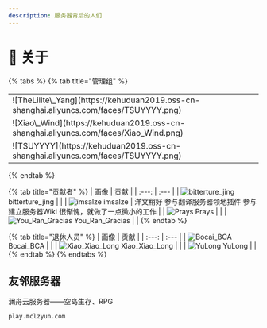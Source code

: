 ```yaml
---
description: 服务器背后的人们
---
```


# 🧻 关于

{% tabs %}
{% tab title="管理组" %}

<table>
	  <tr>
<td>![TheLillte\_Yang](https://kehuduan2019.oss-cn-shanghai.aliyuncs.com/faces/TSUYYYY.png)</td>
	  </tr>
	  <tr>
<td>![Xiao\_Wind](https://kehuduan2019.oss-cn-shanghai.aliyuncs.com/faces/Xiao_Wind.png)</td>
	  </tr>
	  <tr>
<td>![TSUYYYY](https://kehuduan2019.oss-cn-shanghai.aliyuncs.com/faces/TSUYYYY.png)</td>
	</tr>
</table>
{% endtab %}

{% tab title="贡献者" %}
| 画像 | 贡献 |
| :---: | :--- |
| ![bitterture\_jing](https://kehuduan2019.oss-cn-shanghai.aliyuncs.com/faces/bittertrue_jing.png) bitterture\_jing |  |
| ![imsalze](https://kehuduan2019.oss-cn-shanghai.aliyuncs.com/faces/imsalze.png)  imsalze | 洋文稍好 参与翻译服务器领地插件 参与建立服务器Wiki 很惭愧，就做了一点微小的工作 |
| ![Prays](https://kehuduan2019.oss-cn-shanghai.aliyuncs.com/faces/Prays.png) Prays |  |
| ![You\_Ran\_Gracias](https://kehuduan2019.oss-cn-shanghai.aliyuncs.com/faces/You_Ran_Gracias.png) You\_Ran\_Gracias |  |
{% endtab %}

{% tab title="退休人员" %}
| 画像 | 贡献 |
| :---: | :--- |
| ![Bocai\_BCA](https://kehuduan2019.oss-cn-shanghai.aliyuncs.com/faces/Bocai_BCA.png)  Bocai\_BCA |  |
| ![Xiao\_Xiao\_Long](https://kehuduan2019.oss-cn-shanghai.aliyuncs.com/faces/Xiao_Xiao_Long.png)  Xiao\_Xiao\_Long |  |
| ![YuLong](https://kehuduan2019.oss-cn-shanghai.aliyuncs.com/faces/YuLong.png)  YuLong |  |
{% endtab %}
{% endtabs %}

## 友邻服务器

澜舟云服务器——空岛生存、RPG

```text
play.mclzyun.com
```

